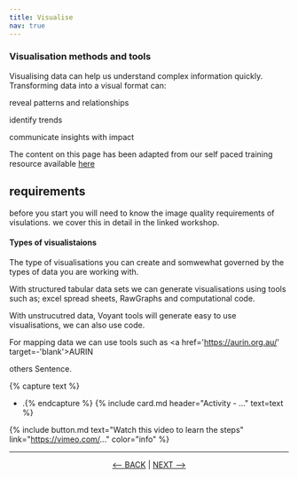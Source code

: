```yaml
---
title: Visualise
nav: true
---
```

### Visualisation methods and tools

Visualising data can help us understand complex information quickly. Transforming data into a visual format can:

reveal patterns and relationships

identify trends

communicate insights with impact

The content on this page has been adapted from our self paced training resource available <a href='https://griffithunilibrary.github.io/data-vis-basics/' target='_blank'> here </a>


## requirements
before you start you will need to know the image quality requirements of visulations. we cover this in detail in the linked workshop. 
  

#### Types of visualistaions

The type of visualisations you can create and somwewhat governed by the types of data you are working with. 

With structured tabular data sets we can generate visualisations using tools such as; excel spread sheets, RawGraphs and computational code. 
  
With unstrucutred data, Voyant tools will generate easy to use visualisations, we can also use code. 


For mapping data we can use tools such as <a href='https://aurin.org.au/' target=-'blank'>AURIN </a>


others
Sentence.

{% capture text %}
- .{% endcapture %} {% include card.md header="Activity - ..." text=text %}


{% include button.md text="Watch this video to learn the steps" link="https://vimeo.com/..." color="info" %}

-----

<p align="center">
  <a href="https://griffithunilibrary.github.io/intro-text-mining-analysis/content/6-analyse.html"><-- BACK</a> |
  <a href="https://griffithunilibrary.github.io/intro-text-mining-analysis/content/8-help.html">NEXT --></a>
</p>
